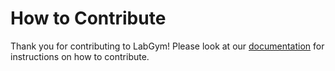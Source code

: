 # How to Contribute

Thank you for contributing to LabGym! Please look at our 
[documentation](https://labgym.readthedocs.io/en/latest/contributing/index.html)
for instructions on how to contribute.

